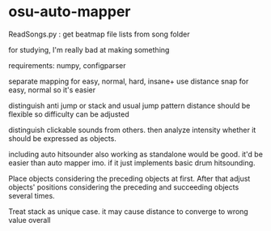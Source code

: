 # osu-auto-mapper

ReadSongs.py : get beatmap file lists from song folder

for studying, I'm really bad at making something

requirements:
 numpy, configparser

 

separate mapping for easy, normal, hard, insane+
use distance snap for easy, normal so it's easier

distinguish anti jump or stack and usual jump pattern
distance should be flexible so difficulty can be adjusted

distinguish clickable sounds from others.
then analyze intensity whether it should be expressed as objects.

including auto hitsounder also working as standalone would be good.
it'd be easier than auto mapper imo. if it just implements basic drum hitsounding.

Place objects considering the preceding objects at first.
After that adjust objects' positions considering the preceding and succeeding objects several times.

Treat stack as unique case. it may cause distance to converge to wrong value overall